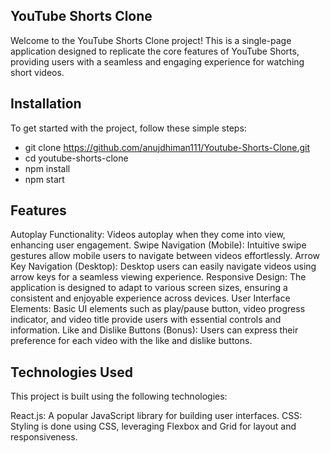 ## YouTube Shorts Clone

Welcome to the YouTube Shorts Clone project! This is a single-page application designed to replicate the core features of YouTube Shorts, providing users with a seamless and engaging experience for watching short videos.

## Installation
To get started with the project, follow these simple steps:

- git clone https://github.com/anujdhiman111/Youtube-Shorts-Clone.git
- cd youtube-shorts-clone
- npm install
- npm start


## Features
Autoplay Functionality: Videos autoplay when they come into view, enhancing user engagement.
Swipe Navigation (Mobile): Intuitive swipe gestures allow mobile users to navigate between videos effortlessly.
Arrow Key Navigation (Desktop): Desktop users can easily navigate videos using arrow keys for a seamless viewing experience.
Responsive Design: The application is designed to adapt to various screen sizes, ensuring a consistent and enjoyable experience across devices.
User Interface Elements: Basic UI elements such as play/pause button, video progress indicator, and video title provide users with essential controls and information.
Like and Dislike Buttons (Bonus): Users can express their preference for each video with the like and dislike buttons.

## Technologies Used
This project is built using the following technologies:

React.js: A popular JavaScript library for building user interfaces.
CSS: Styling is done using CSS, leveraging Flexbox and Grid for layout and responsiveness.


